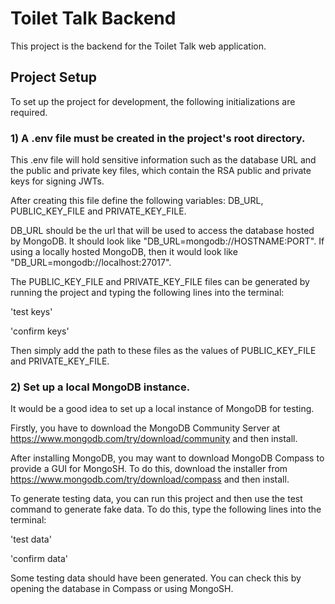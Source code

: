 # Toilet Talk Backend

This project is the backend for the Toilet Talk web application.

## Project Setup

To set up the project for development, the following initializations are required.

### 1) A .env file must be created in the project's root directory.

This .env file will hold sensitive information such as the database URL and the public and private key files,
which contain the RSA public and private keys for signing JWTs.

After creating this file define the following variables: DB_URL, PUBLIC_KEY_FILE and PRIVATE_KEY_FILE.

DB_URL should be the url that will be used to access the database hosted by MongoDB. It should look like
"DB_URL=mongodb://HOSTNAME:PORT". If using a locally hosted MongoDB, then it would look like
"DB_URL=mongodb://localhost:27017".

The PUBLIC_KEY_FILE and PRIVATE_KEY_FILE files can be generated by running the project and typing the following lines
into the terminal:

'test keys'

'confirm keys'

Then simply add the path to these files as the values of PUBLIC_KEY_FILE and PRIVATE_KEY_FILE.

### 2) Set up a local MongoDB instance.

It would be a good idea to set up a local instance of MongoDB for testing.

Firstly, you have to download the MongoDB Community Server at https://www.mongodb.com/try/download/community
and then install.

After installing MongoDB, you may want to download MongoDB Compass to provide a GUI for MongoSH.
To do this, download the installer from https://www.mongodb.com/try/download/compass and then install.

To generate testing data, you can run this project and then use the test command to generate fake data.
To do this, type the following lines into the terminal:

'test data'

'confirm data'

Some testing data should have been generated. You can check this by opening the database in Compass or using MongoSH.